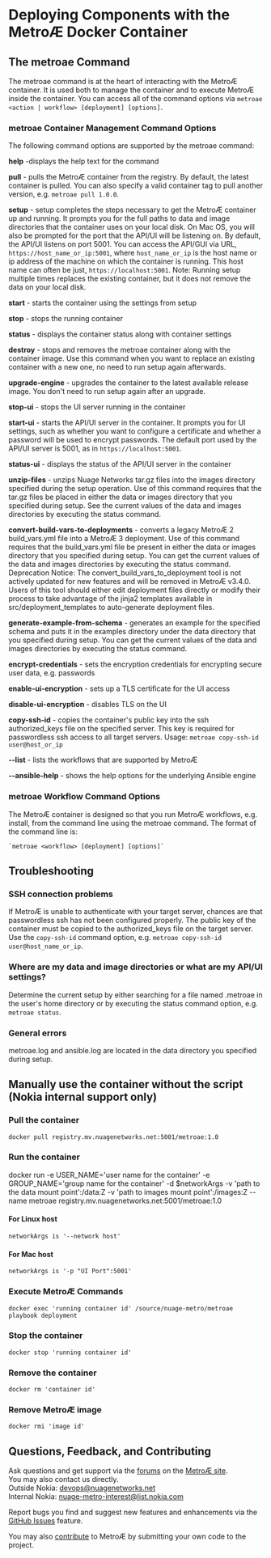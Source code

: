 # Deploying Components with the MetroÆ Docker Container

## The metroae Command
The metroae command is at the heart of interacting with the MetroÆ container. It is used both to manage the container and to execute MetroÆ inside the container. You can access all of the command options via `metroae <action | workflow> [deployment] [options]`.

### metroae Container Management Command Options

The following command options are supported by the metroae command:

**help** -displays the help text for the command

**pull** - pulls the MetroÆ container from the registry. By default, the latest container is pulled. You can also specify a valid container tag to pull another version, e.g. `metroae pull 1.0.0`.

**setup** - setup completes the steps necessary to get the MetroÆ container up and running. It prompts you for the full paths to data and image directories that the container uses on your local disk. On Mac OS, you will also be prompted for the port that the API/UI will be listening on. By default, the API/UI listens on port 5001. You can access the API/GUI via URL, `https://host_name_or_ip:5001`, where `host_name_or_ip` is the host name or ip address of the machine on which the container is running. This host name can often be just, `https://localhost:5001`. Note: Running setup multiple times replaces the existing container, but it does not remove the data on your local disk.

**start** - starts the container using the settings from setup

**stop** - stops the running container

**status** - displays the container status along with container settings

**destroy** - stops and removes the metroae container along with the container image. Use this command when you want to replace an existing container with a new one, no need to run setup again afterwards.

**upgrade-engine** - upgrades the container to the latest available release image. You don't need to run setup again after an upgrade.

**stop-ui** - stops the UI server running in the container

**start-ui** - starts the API/UI server in the container. It prompts you for UI settings, such as whether you want to configure a certificate and whether a password will be used to encrypt passwords. The default port used by the API/UI server is 5001, as in `https://localhost:5001`.

**status-ui** - displays the status of the API/UI server in the container

**unzip-files** - unzips Nuage Networks tar.gz files into the images directory specified during the setup operation. Use of this command requires that the tar.gz files be placed in either the data or images directory that you specified during setup.
See the current values of the data and images directories by executing the status command.

**convert-build-vars-to-deployments** - converts a legacy MetroÆ 2 build_vars.yml file into a MetroÆ 3 deployment. Use of this command requires that the build_vars.yml file be present in either the data or images directory that you specified during setup. You can get the current values of the data and images directories by executing the status command. Deprecation Notice: The convert_build_vars_to_deployment tool is not actively updated for new features and will be removed in MetroÆ v3.4.0. Users of this tool should either edit deployment files directly or modify their process to take advantage of the jinja2 templates available in src/deployment_templates to auto-generate deployment files.

**generate-example-from-schema** - generates an example for the specified schema and puts it in the examples directory under the data directory that you specified during setup. You can get the current values of the data and images directories by executing the status command.

**encrypt-credentials** - sets the encryption credentials for encrypting secure user data, e.g. passwords

**enable-ui-encryption** - sets up a TLS certificate for the UI access

**disable-ui-encryption** - disables TLS on the UI

**copy-ssh-id** - copies the container's public key into the ssh authorized_keys file on the specified server. This key is required for passwordless ssh access to all target servers. Usage: `metroae copy-ssh-id user@host_or_ip`

**--list** - lists the workflows that are supported by MetroÆ

**--ansible-help** - shows the help options for the underlying Ansible engine

### metroae Workflow Command Options

The MetroÆ container is designed so that you run MetroÆ workflows, e.g. install, from the command line using the metroae command. The format of the command line is:

    `metroae <workflow> [deployment] [options]`

## Troubleshooting

### SSH connection problems
If MetroÆ is unable to authenticate with your target server, chances are that passwordless ssh has not been configured properly. The public key of the container must be copied to the authorized_keys file on the target server. Use the `copy-ssh-id` command option, e.g. `metroae copy-ssh-id user@host_name_or_ip`.

### Where are my data and image directories or what are my API/UI settings?
Determine the current setup by either searching for a file named .metroae in the user's home directory or by executing the status command option, e.g. `metroae status`.

### General errors
metroae.log and ansible.log are located in the data directory you specified during setup.

## Manually use the container without the script (Nokia internal support only)
### Pull the container

    docker pull registry.mv.nuagenetworks.net:5001/metroae:1.0

### Run the container
docker run -e USER_NAME='user name for the container' -e GROUP_NAME='group name for the container' -d $networkArgs -v 'path to the data mount point':/data:Z -v 'path to images mount point':/images:Z --name metroae registry.mv.nuagenetworks.net:5001/metroae:1.0
#### For Linux host
```
networkArgs is '--network host'
```
#### For Mac host
```
networkArgs is '-p "UI Port":5001'
```
### Execute MetroÆ Commands

    docker exec 'running container id' /source/nuage-metro/metroae playbook deployment

### Stop the container

    docker stop 'running container id'

### Remove the container

    docker rm 'container id'

### Remove MetroÆ image

    docker rmi 'image id'

## Questions, Feedback, and Contributing
Ask questions and get support via the [forums](https://devops.nuagenetworks.net/forums/) on the [MetroÆ site](https://devops.nuagenetworks.net/).  
You may also contact us directly.  
  Outside Nokia: [devops@nuagenetworks.net](mailto:deveops@nuagenetworks.net "send email to nuage-metro project")  
  Internal Nokia: [nuage-metro-interest@list.nokia.com](mailto:nuage-metro-interest@list.nokia.com "send email to nuage-metro project")

Report bugs you find and suggest new features and enhancements via the [GitHub Issues](https://github.com/nuagenetworks/nuage-metro/issues "nuage-metro issues") feature.

You may also [contribute](../CONTRIBUTING.md) to MetroÆ by submitting your own code to the project.
